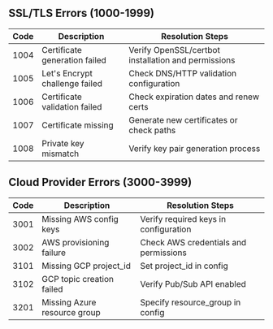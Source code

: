 ## SSL/TLS Errors (1000-1999)

| Code | Description | Resolution Steps |
|------|-------------|------------------|
| 1004 | Certificate generation failed | Verify OpenSSL/certbot installation and permissions |
| 1005 | Let's Encrypt challenge failed | Check DNS/HTTP validation configuration |
| 1006 | Certificate validation failed | Check expiration dates and renew certs |
| 1007 | Certificate missing | Generate new certificates or check paths |
| 1008 | Private key mismatch | Verify key pair generation process |

## Cloud Provider Errors (3000-3999)

| Code | Description | Resolution Steps |
|------|-------------|------------------|
| 3001 | Missing AWS config keys | Verify required keys in configuration |
| 3002 | AWS provisioning failure | Check AWS credentials and permissions |
| 3101 | Missing GCP project_id | Set project_id in config |
| 3102 | GCP topic creation failed | Verify Pub/Sub API enabled |
| 3201 | Missing Azure resource group | Specify resource_group in config |

